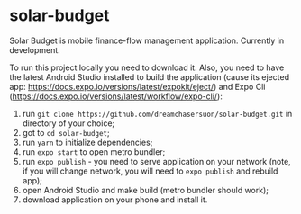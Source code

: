 # solar-budget
Solar Budget is mobile finance-flow management application.
Currently in development.

To run this project locally you need to download it. Also, you need to have the latest Android Studio installed to build the application (cause its ejected app: https://docs.expo.io/versions/latest/expokit/eject/) and Expo Cli (https://docs.expo.io/versions/latest/workflow/expo-cli/):

1. run `git clone https://github.com/dreamchasersuon/solar-budget.git`
in directory of your choice;
2. got to `cd solar-budget`;
3. run `yarn` to initialize dependencies;
4. run `expo start` to open metro bundler;
5. run `expo publish` - you need to serve application on your network (note, if you will change network, you will need to `expo publish` and rebuild app);
6. open Android Studio and make build (metro bundler should work);
7. download application on your phone and install it.
